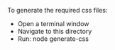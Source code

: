 ﻿To generate the required css files:

- Open a terminal window
- Navigate to this directory
- Run:
	node generate-css